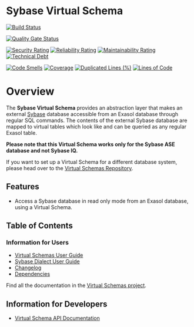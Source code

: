 # Sybase Virtual Schema

[![Build Status](https://github.com/exasol/sybase-virtual-schema/actions/workflows/ci-build.yml/badge.svg)](https://github.com/exasol/sybase-virtual-schema/actions/workflows/ci-build.yml)

[![Quality Gate Status](https://sonarcloud.io/api/project_badges/measure?project=com.exasol%3Asybase-virtual-schema&metric=alert_status)](https://sonarcloud.io/dashboard?id=com.exasol%3Asybase-virtual-schema)

[![Security Rating](https://sonarcloud.io/api/project_badges/measure?project=com.exasol%3Asybase-virtual-schema&metric=security_rating)](https://sonarcloud.io/dashboard?id=com.exasol%3Asybase-virtual-schema)
[![Reliability Rating](https://sonarcloud.io/api/project_badges/measure?project=com.exasol%3Asybase-virtual-schema&metric=reliability_rating)](https://sonarcloud.io/dashboard?id=com.exasol%3Asybase-virtual-schema)
[![Maintainability Rating](https://sonarcloud.io/api/project_badges/measure?project=com.exasol%3Asybase-virtual-schema&metric=sqale_rating)](https://sonarcloud.io/dashboard?id=com.exasol%3Asybase-virtual-schema)
[![Technical Debt](https://sonarcloud.io/api/project_badges/measure?project=com.exasol%3Asybase-virtual-schema&metric=sqale_index)](https://sonarcloud.io/dashboard?id=com.exasol%3Asybase-virtual-schema)

[![Code Smells](https://sonarcloud.io/api/project_badges/measure?project=com.exasol%3Asybase-virtual-schema&metric=code_smells)](https://sonarcloud.io/dashboard?id=com.exasol%3Asybase-virtual-schema)
[![Coverage](https://sonarcloud.io/api/project_badges/measure?project=com.exasol%3Asybase-virtual-schema&metric=coverage)](https://sonarcloud.io/dashboard?id=com.exasol%3Asybase-virtual-schema)
[![Duplicated Lines (%)](https://sonarcloud.io/api/project_badges/measure?project=com.exasol%3Asybase-virtual-schema&metric=duplicated_lines_density)](https://sonarcloud.io/dashboard?id=com.exasol%3Asybase-virtual-schema)
[![Lines of Code](https://sonarcloud.io/api/project_badges/measure?project=com.exasol%3Asybase-virtual-schema&metric=ncloc)](https://sonarcloud.io/dashboard?id=com.exasol%3Asybase-virtual-schema)

# Overview

The **Sybase Virtual Schema** provides an abstraction layer that makes an external [Sybase](https://www.sap.com/products/sybase-ase.html) database accessible from an Exasol database through regular SQL commands. The contents of the external Sybase database are mapped to virtual tables which look like and can be queried as any regular Exasol table.

**Please note that this Virtual Schema works only for the Sybase ASE database and not Sybase IQ.**

If you want to set up a Virtual Schema for a different database system, please head over to the [Virtual Schemas Repository][virtual-schemas].

## Features

* Access a Sybase database in read only mode from an Exasol database, using a Virtual Schema.

## Table of Contents

### Information for Users

* [Virtual Schemas User Guide][virtual-schemas-user-guide]
* [Sybase Dialect User Guide][sybase-user-guide]
* [Changelog](doc/changes/changelog.md)
* [Dependencies](dependencies.md)

Find all the documentation in the [Virtual Schemas project][vs-doc].

## Information for Developers 

* [Virtual Schema API Documentation][vs-api]


[virtual-schemas-user-guide]: https://docs.exasol.com/database_concepts/virtual_schemas.htm
[sybase-user-guide]: doc/user_guide/sybase_user_guide.md
[virtual-schemas]: https://github.com/exasol/virtual-schemas
[vs-api]: https://github.com/exasol/virtual-schema-common-java/blob/master/doc/development/api/virtual_schema_api.md
[vs-doc]: https://github.com/exasol/virtual-schemas/tree/master/doc
